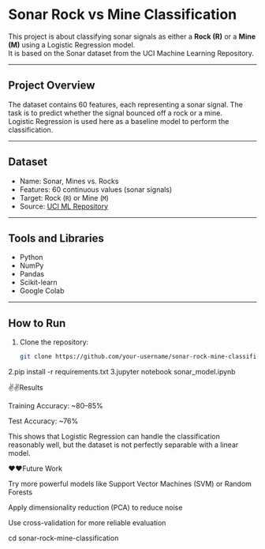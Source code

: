 # Sonar Rock vs Mine Classification

This project is about classifying sonar signals as either a **Rock (R)** or a **Mine (M)** using a Logistic Regression model.  
It is based on the Sonar dataset from the UCI Machine Learning Repository.

---

## Project Overview
The dataset contains 60 features, each representing a sonar signal. The task is to predict whether the signal bounced off a rock or a mine.  
Logistic Regression is used here as a baseline model to perform the classification.

---

## Dataset
- Name: Sonar, Mines vs. Rocks  
- Features: 60 continuous values (sonar signals)  
- Target: Rock (`R`) or Mine (`M`)  
- Source: [UCI ML Repository](https://archive.ics.uci.edu/ml/datasets/connectionist+bench+(sonar,+mines+vs.+rocks))

---

## Tools and Libraries
- Python  
- NumPy  
- Pandas  
- Scikit-learn  
- Google Colab  

---

## How to Run
1. Clone the repository:
   ```bash
   git clone https://github.com/your-username/sonar-rock-mine-classification.git
2.pip install -r requirements.txt
3.jupyter notebook sonar_model.ipynb


✌️✌️Results

Training Accuracy: ~80–85%

Test Accuracy: ~76%

This shows that Logistic Regression can handle the classification reasonably well, but the dataset is not perfectly separable with a linear model.

❤️❤️Future Work

Try more powerful models like Support Vector Machines (SVM) or Random Forests

Apply dimensionality reduction (PCA) to reduce noise

Use cross-validation for more reliable evaluation


   cd sonar-rock-mine-classification

